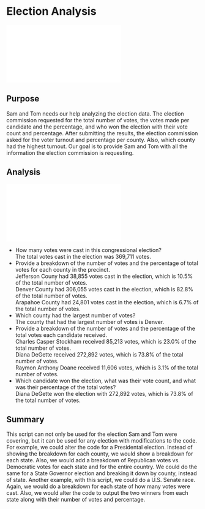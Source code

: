 # Election Analysis
![Election Code](PyPoll_Challenge.py)
## Purpose
Sam and Tom needs our help analyzing the election data. The election commission requested for the total number of votes, the votes made per candidate and the percentage, and who won the election with their vote count and percentage. After submitting the results, the election commission asked for the voter turnout and percentage per county. Also, which county had the highest turnout. Our goal is to provide Sam and Tom with all the information the election commission is requesting.
## Analysis
![Election Results](analysis/election_challenge.txt)
* How many votes were cast in this congressional election?\
The total votes cast in the election was 369,711 votes.
* Provide a breakdown of the number of votes and the percentage of total votes for each county in the precinct.\
Jefferson Couny had 38,855 votes cast in the election, which is 10.5% of the total number of votes.\
Denver County had 306,055 votes cast in the election, which is 82.8% of the total number of votes.\
Arapahoe County had 24,801 votes cast in the election, which is 6.7% of the total number of votes.
* Which county had the largest number of votes?\
The county that had the largest number of votes is Denver.
* Provide a breakdown of the number of votes and the percentage of the total votes each candidate received.\
Charles Casper Stockham received 85,213 votes, which is 23.0% of the total number of votes.\
Diana DeGette received 272,892 votes, which is 73.8% of the total number of votes.\
Raymon Anthony Doane received 11,606 votes, which is 3.1% of the total number of votes.
* Which candidate won the election, what was their vote count, and what was their percentage of the total votes?\
Diana DeGette won the election with 272,892 votes, which is 73.8% of the total number of votes.
## Summary
This script can not only be used for the election Sam and Tom were covering, but it can be used for any election with modifications to the code. For example, we could alter the code for a Presidental election. Instead of showing the breakdown for each county, we would show a breakdown for each state. Also, we would add a breakdown of Republican votes vs. Democratic votes for each state and for the entire country. We could do the same for a State Governor election and breaking it down by county, instead of state. Another example, with this script, we could do a U.S. Senate race. Again, we would do a breakdown for each state of how many votes were cast. Also, we would alter the code to output the two winners from each state along with their number of votes and percentage.
